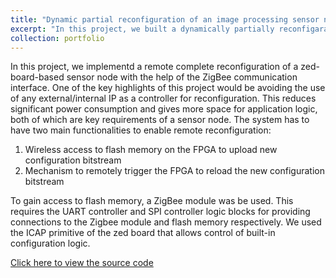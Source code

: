 ```yaml
---
title: "Dynamic partial reconfiguration of an image processing sensor node"
excerpt: "In this project, we built a dynamically partially reconfigarable image processing sensor node using zynq-2000<br/><img src='/images/reconfig.png'>"
collection: portfolio
---
```


In this project, we implementd a remote complete reconfiguration of a zed-board-based sensor node with the help of the ZigBee communication interface. One of the key highlights of this project would be avoiding the use of any external/internal IP as a controller for reconfiguration. This reduces significant power consumption and gives more space for application logic, both of which are key requirements of a sensor node. The system has to have two main functionalities to enable remote reconfiguration:
1. Wireless access to flash memory on the FPGA to upload new configuration bitstream
2. Mechanism to remotely trigger the FPGA to reload the new configuration bitstream

To gain access to flash memory, a ZigBee module was be used. This requires the UART controller
and SPI controller logic blocks for providing connections to the Zigbee module and flash memory
respectively. We used the ICAP primitive of the zed board that allows control of built-in configuration logic.

[Click here to view the source code](https://github.com/sudarsan-chitrapu/Reconfigurable-FPGA-Sensor-Node)
